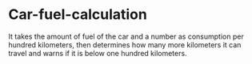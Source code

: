 # Car-fuel-calculation
It takes the amount of fuel of the car and a number as consumption per hundred kilometers, then determines how many more kilometers it can travel and warns if it is below one hundred kilometers.
